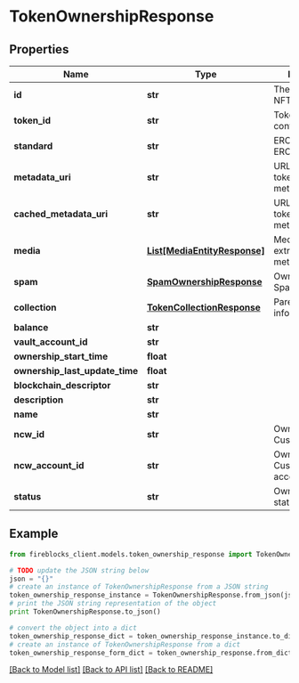 # TokenOwnershipResponse


## Properties

Name | Type | Description | Notes
------------ | ------------- | ------------- | -------------
**id** | **str** | The Fireblocks NFT asset id | 
**token_id** | **str** | Token id within the contract/collection | 
**standard** | **str** | ERC721 / ERC1155 | 
**metadata_uri** | **str** | URL of the original token JSON metadata | [optional] 
**cached_metadata_uri** | **str** | URL of the cached token JSON metadata | [optional] 
**media** | [**List[MediaEntityResponse]**](MediaEntityResponse.md) | Media items extracted from metadata JSON | [optional] 
**spam** | [**SpamOwnershipResponse**](SpamOwnershipResponse.md) | Owned Token&#39;s Spam status | [optional] 
**collection** | [**TokenCollectionResponse**](TokenCollectionResponse.md) | Parent collection information | [optional] 
**balance** | **str** |  | 
**vault_account_id** | **str** |  | [optional] 
**ownership_start_time** | **float** |  | 
**ownership_last_update_time** | **float** |  | 
**blockchain_descriptor** | **str** |  | 
**description** | **str** |  | [optional] 
**name** | **str** |  | [optional] 
**ncw_id** | **str** | Ownership Non-Custodial Wallet ID | [optional] 
**ncw_account_id** | **str** | Ownership Non-Custodial Wallet&#39;s account ID | [optional] 
**status** | **str** | Owned Token&#39;s status | 

## Example

```python
from fireblocks_client.models.token_ownership_response import TokenOwnershipResponse

# TODO update the JSON string below
json = "{}"
# create an instance of TokenOwnershipResponse from a JSON string
token_ownership_response_instance = TokenOwnershipResponse.from_json(json)
# print the JSON string representation of the object
print TokenOwnershipResponse.to_json()

# convert the object into a dict
token_ownership_response_dict = token_ownership_response_instance.to_dict()
# create an instance of TokenOwnershipResponse from a dict
token_ownership_response_form_dict = token_ownership_response.from_dict(token_ownership_response_dict)
```
[[Back to Model list]](../README.md#documentation-for-models) [[Back to API list]](../README.md#documentation-for-api-endpoints) [[Back to README]](../README.md)


